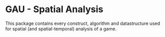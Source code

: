 # GAU - Spatial Analysis

This package contains every construct, algorithm and datastructure used for spatial (and spatial-temporal) analysis of a game.
